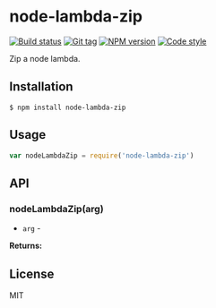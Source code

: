 
# node-lambda-zip

[![Build status][travis-image]][travis-url]
[![Git tag][git-image]][git-url]
[![NPM version][npm-image]][npm-url]
[![Code style][standard-image]][standard-url]

Zip a node lambda.

## Installation

    $ npm install node-lambda-zip

## Usage

```js
var nodeLambdaZip = require('node-lambda-zip')

```

## API

### nodeLambdaZip(arg)

- `arg` -

**Returns:**

## License

MIT

[travis-image]: https://img.shields.io/travis/joshrtay/node-lambda-zip.svg?style=flat-square
[travis-url]: https://travis-ci.org/joshrtay/node-lambda-zip
[git-image]: https://img.shields.io/github/tag/joshrtay/node-lambda-zip.svg?style=flat-square
[git-url]: https://github.com/joshrtay/node-lambda-zip
[standard-image]: https://img.shields.io/badge/code%20style-standard-brightgreen.svg?style=flat-square
[standard-url]: https://github.com/feross/standard
[npm-image]: https://img.shields.io/npm/v/node-lambda-zip.svg?style=flat-square
[npm-url]: https://npmjs.org/package/node-lambda-zip
